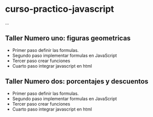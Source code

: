 # curso-practico-javascript

...

## Taller Numero uno: figuras geometricas

- Primer paso definir las formulas.
- Segundo paso implementar formulas en JavaScript
- Tercer paso crear funciones 
- Cuarto paso integrar javascript en html

## Taller Numero dos: porcentajes y descuentos

- Primer paso definir las formulas.
- Segundo paso implementar formulas en JavaScript
- Tercer paso crear funciones 
- Cuarto paso integrar javascript en html
